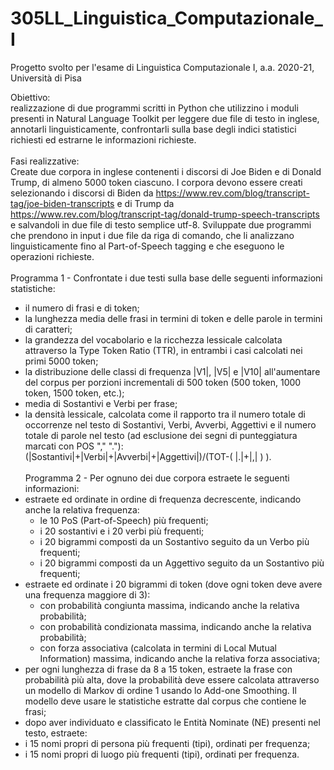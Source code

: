 # 305LL_Linguistica_Computazionale_I

Progetto svolto per l'esame di Linguistica Computazionale I, a.a. 2020-21, Università di Pisa

Obiettivo:<br>
realizzazione di due programmi scritti in Python che utilizzino i moduli presenti in Natural Language Toolkit per leggere due file di testo in inglese, annotarli linguisticamente, confrontarli sulla base degli indici statistici richiesti ed estrarne le informazioni richieste.
<br><br>
Fasi realizzative:<br>
Create due corpora in inglese contenenti i discorsi di Joe Biden e di Donald Trump, di almeno 5000 token ciascuno. I corpora devono essere creati selezionando i discorsi di Biden da https://www.rev.com/blog/transcript-tag/joe-biden-transcripts e di Trump da https://www.rev.com/blog/transcript-tag/donald-trump-speech-transcripts e salvandoli in due file di testo semplice utf-8. Sviluppate due programmi che prendono in input i due file da riga di comando, che li analizzano linguisticamente fino al Part-of-Speech tagging e che eseguono le operazioni richieste.
<br><br>
Programma 1 - Confrontate i due testi sulla base delle seguenti informazioni statistiche:
- il numero di frasi e di token;
- la lunghezza media delle frasi in termini di token e delle parole in termini di caratteri;
- la grandezza del vocabolario e la ricchezza lessicale calcolata attraverso la Type Token Ratio
(TTR), in entrambi i casi calcolati nei primi 5000 token;
- la distribuzione delle classi di frequenza |V1|, |V5| e |V10| all'aumentare del corpus per
porzioni incrementali di 500 token (500 token, 1000 token, 1500 token, etc.);
- media di Sostantivi e Verbi per frase;
- la densità lessicale, calcolata come il rapporto tra il numero totale di occorrenze nel testo di
Sostantivi, Verbi, Avverbi, Aggettivi e il numero totale di parole nel testo (ad esclusione dei segni di punteggiatura marcati con POS "," "."): (|Sostantivi|+|Verbi|+|Avverbi|+|Aggettivi|)/(TOT-( |.|+|,| ) ).
<br><br>
Programma 2 - Per ognuno dei due corpora estraete le seguenti informazioni:
- estraete ed ordinate in ordine di frequenza decrescente, indicando anche la relativa frequenza:
    - le 10 PoS (Part-of-Speech) più frequenti;
    - i 20 sostantivi e i 20 verbi più frequenti;
    - i 20 bigrammi composti da un Sostantivo seguito da un Verbo più frequenti;
    - i 20 bigrammi composti da un Aggettivo seguito da un Sostantivo più frequenti;
- estraete ed ordinate i 20 bigrammi di token (dove ogni token deve avere una frequenza maggiore di 3):
    - con probabilità congiunta massima, indicando anche la relativa probabilità;
    - con probabilità condizionata massima, indicando anche la relativa probabilità;
    - con forza associativa (calcolata in termini di Local Mutual Information) massima, indicando anche la relativa forza associativa;
- per ogni lunghezza di frase da 8 a 15 token, estraete la frase con probabilità più alta, dove la probabilità deve essere calcolata attraverso un modello di Markov di ordine 1 usando lo Add-one Smoothing. Il modello deve usare le statistiche estratte dal corpus che contiene le frasi;
- dopo aver individuato e classificato le Entità Nominate (NE) presenti nel testo, estraete: 
- i 15 nomi propri di persona più frequenti (tipi), ordinati per frequenza;
- i 15 nomi propri di luogo più frequenti (tipi), ordinati per frequenza.
